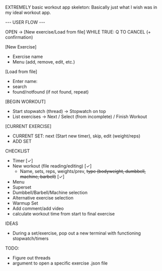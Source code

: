 EXTREMELY basic workout app skeleton: Basically just what I wish was in my ideal workout app.

--- USER FLOW ---

OPEN -> [New exercise/Load from file]
WHILE TRUE: Q TO CANCEL (+ confirmation)

[New Exercise]
- Exercise name
- Menu (add, remove, edit, etc.)

[Load from file]
- Enter name:
- search
- found/notfound (if not found, repeat)

[BEGIN WORKOUT]
- Start stopwatch (thread) -> Stopwatch on top
- List exercises -> Next / Select (from incomplete) / Finish Workout

[CURRENT EXERCISE]
- CURRENT SET: next (Start new timer), skip, edit (weight/reps)
- ADD SET


CHECKLIST
- Timer [✓]
- New workout (file reading/editing) [✓]
  - Name, sets, reps, weights/prev, ~~type (bodyweight, dumbbell, machine, barbell)~~ [✓]
- Menu
- Superset
- Dumbbell/Barbell/Machine selection
- Alternative exercise selection
- Warmup Set
- Add comment/add video
- calculate workout time from start to final exercise


IDEAS
- During a set/exercise, pop out a new terminal with functioning stopwatch/timers

TODO:
- Figure out threads
- argument to open a specific exercise .json file
